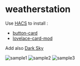 # weatherstation

Use [HACS](https://github.com/hacs/integration) to install :
- [button-card](https://github.com/custom-cards/button-card)
- [lovelace-card-mod](https://github.com/thomasloven/lovelace-card-mod)

Add also [Dark Sky](https://www.home-assistant.io/integrations/darksky/)


![sample1](https://i.ibb.co/Vt513KK/1.jpg)
![sample2](https://i.ibb.co/RHKhkRD/2.jpg)
![sample3](https://i.ibb.co/fk6wSv8/3.jpg)
